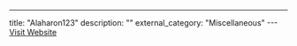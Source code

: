 ---
title: "Alaharon123"
description: ""
external_category: "Miscellaneous"
---[Visit Website](https://github.com/Alaharon123)

